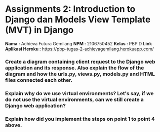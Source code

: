 # Assignments 2: Introduction to Django dan Models View Template (MVT) in Django

**Nama                 :** Achieva Futura Gemilang
**NPM                  :** 2106750452
**Kelas                :** PBP D
**Link Aplikasi Heroku :** https://pbp-tugas-2-achievagemilang.herokuapp.com/

### Create a diagram containing client request to the Django web application and its response. Also explain the flow of the diagram and how the urls.py, views.py, models.py and HTML files connected each other.

### Explain why do we use virtual environments? Let's say, if we do not use the virtual environments, can we still create a Django web application?

### Explain how did you implement the steps on point 1 to point 4 above.
